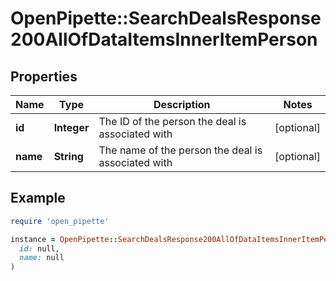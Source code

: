 # OpenPipette::SearchDealsResponse200AllOfDataItemsInnerItemPerson

## Properties

| Name | Type | Description | Notes |
| ---- | ---- | ----------- | ----- |
| **id** | **Integer** | The ID of the person the deal is associated with | [optional] |
| **name** | **String** | The name of the person the deal is associated with | [optional] |

## Example

```ruby
require 'open_pipette'

instance = OpenPipette::SearchDealsResponse200AllOfDataItemsInnerItemPerson.new(
  id: null,
  name: null
)
```

